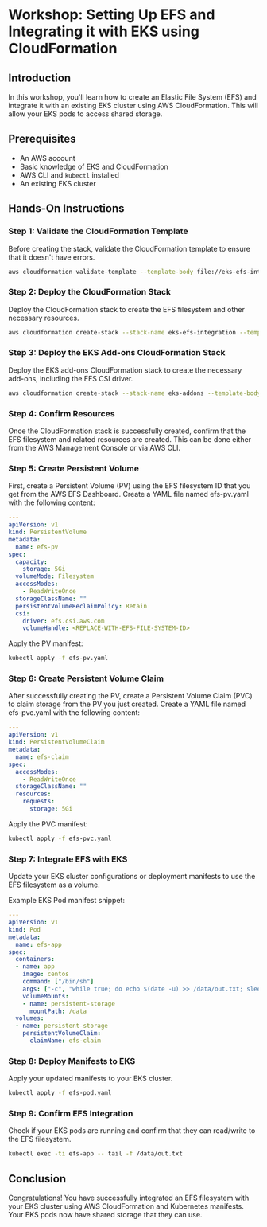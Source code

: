 # Workshop: Setting Up EFS and Integrating it with EKS using CloudFormation

## Introduction
In this workshop, you'll learn how to create an Elastic File System (EFS) and integrate it with an existing EKS cluster using AWS CloudFormation. This will allow your EKS pods to access shared storage.

## Prerequisites
- An AWS account
- Basic knowledge of EKS and CloudFormation
- AWS CLI and `kubectl` installed
- An existing EKS cluster

## Hands-On Instructions

### Step 1: Validate the CloudFormation Template

Before creating the stack, validate the CloudFormation template to ensure that it doesn't have errors.

```bash
aws cloudformation validate-template --template-body file://eks-efs-integration.yaml
```

### Step 2: Deploy the CloudFormation Stack

Deploy the CloudFormation stack to create the EFS filesystem and other necessary resources.

```bash
aws cloudformation create-stack --stack-name eks-efs-integration --template-body file://eks-efs-integration.yaml
```

### Step 3: Deploy the EKS Add-ons CloudFormation Stack
Deploy the EKS add-ons CloudFormation stack to create the necessary add-ons, including the EFS CSI driver.

```bash
aws cloudformation create-stack --stack-name eks-addons --template-body file://efs-addons-installation.yaml --capabilities CAPABILITY_NAMED_IAM
```

### Step 4: Confirm Resources

Once the CloudFormation stack is successfully created, confirm that the EFS filesystem and related resources are created. This can be done either from the AWS Management Console or via AWS CLI.

### Step 5: Create Persistent Volume
First, create a Persistent Volume (PV) using the EFS filesystem ID that you get from the AWS EFS Dashboard. Create a YAML file named efs-pv.yaml with the following content:

```yaml
---
apiVersion: v1
kind: PersistentVolume
metadata:
  name: efs-pv
spec:
  capacity:
    storage: 5Gi
  volumeMode: Filesystem
  accessModes:
    - ReadWriteOnce
  storageClassName: ""
  persistentVolumeReclaimPolicy: Retain
  csi:
    driver: efs.csi.aws.com
    volumeHandle: <REPLACE-WITH-EFS-FILE-SYSTEM-ID>
```

Apply the PV manifest:

```bash
kubectl apply -f efs-pv.yaml
```
### Step 6: Create Persistent Volume Claim
After successfully creating the PV, create a Persistent Volume Claim (PVC) to claim storage from the PV you just created. Create a YAML file named efs-pvc.yaml with the following content:

```yaml
---
apiVersion: v1
kind: PersistentVolumeClaim
metadata:
  name: efs-claim
spec:
  accessModes:
    - ReadWriteOnce
  storageClassName: ""
  resources:
    requests:
      storage: 5Gi
```

Apply the PVC manifest:

```bash
kubectl apply -f efs-pvc.yaml
```
### Step 7: Integrate EFS with EKS

Update your EKS cluster configurations or deployment manifests to use the EFS filesystem as a volume.

Example EKS Pod manifest snippet:

```yaml
---
apiVersion: v1
kind: Pod
metadata:
  name: efs-app
spec:
  containers:
  - name: app
    image: centos
    command: ["/bin/sh"]
    args: ["-c", "while true; do echo $(date -u) >> /data/out.txt; sleep 2; done"]
    volumeMounts:
    - name: persistent-storage
      mountPath: /data
  volumes:
  - name: persistent-storage
    persistentVolumeClaim:
      claimName: efs-claim
```

### Step 8: Deploy Manifests to EKS

Apply your updated manifests to your EKS cluster.

```bash
kubectl apply -f efs-pod.yaml
```

### Step 9: Confirm EFS Integration

Check if your EKS pods are running and confirm that they can read/write to the EFS filesystem.

```bash
kubectl exec -ti efs-app -- tail -f /data/out.txt
```

## Conclusion
Congratulations! You have successfully integrated an EFS filesystem with your EKS cluster using AWS CloudFormation and Kubernetes manifests. Your EKS pods now have shared storage that they can use.
